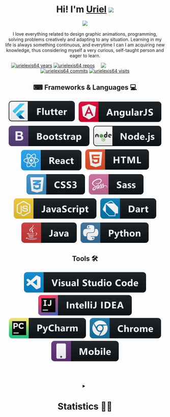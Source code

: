 <div align="center">
   <h1>Hi! I'm <a href="https://urielexis64.github.io/modern-portfolio/">Uriel</a> <img src="https://media.giphy.com/media/hvRJCLFzcasrR4ia7z/giphy.gif" width="25px"> </h1>
   <img src="https://pronoun.cyou/x/y?subject=He&object=Him&height=20"> 
</div>

<p align="center" >
  I love everything related to design graphic animations, programming, solving problems creatively and adapting to any situation. Learning in my life is always something continuous, and everytime I can I am acquiring new knowledge, thus considering myself a very curious, self-taught person and eager to learn.
</p>

<img align='right' width="40%" src="https://github.com/Rishit-dagli/Rishit-dagli/raw/master/images/octocat-anime.gif"/>

<p align="center">
   <a href="https://badges.pufler.dev/years/urielexis64"> <img alt="urielexis64 years" src="https://badges.pufler.dev/years/urielexis64"></a>
   <a href="https://badges.pufler.dev/repos/urielexis64"> <img alt="urielexis64 repos" src="https://badges.pufler.dev/repos/urielexis64"></a>
   <a href="https://badges.pufler.dev/commits/monthly/urielexis64"> <img alt="urielexis64 commits" src="https://badges.pufler.dev/commits/monthly/urielexis64"></a>
   <a href="https://badges.pufler.dev/visits/urielexis64/urielexis64"> <img alt="urielexis64 visits" src="https://badges.pufler.dev/visits/urielexis64/urielexis64"></a>
</p>
 
  <h2 align="center">⌨ Frameworks & Languages 💻</h2>
  <p align="center">
    <img src="https://github.com/MikeCodesDotNET/ColoredBadges/blob/master/svg/dev/frameworks/flutter.svg" alt="flutter" style="vertical-align:top; margin:4px">
    <img src="https://github.com/MikeCodesDotNET/ColoredBadges/blob/master/svg/dev/frameworks/angular.svg" alt="angular" style="vertical-align:top; margin:6px 4px">
    <img src="https://github.com/MikeCodesDotNET/ColoredBadges/blob/master/svg/dev/frameworks/bootstrap.svg" alt="bootstrap" style="vertical-align:top; margin:6px 4px">
    <img src="https://github.com/MikeCodesDotNET/ColoredBadges/blob/master/svg/dev/frameworks/nodejs.svg" alt="nodejs" style="vertical-align:top; margin:6px 4px">
    <img src="https://github.com/MikeCodesDotNET/ColoredBadges/blob/master/svg/dev/frameworks/react.svg" alt="react" style="vertical-align:top; margin:6px 4px">
    <img src="https://github.com/MikeCodesDotNET/ColoredBadges/blob/master/svg/dev/languages/html.svg" alt="html" style="vertical-align:top; margin:4px">
    <img src="https://github.com/MikeCodesDotNET/ColoredBadges/blob/master/svg/dev/languages/css3.svg" alt="css3" style="vertical-align:top; margin:6px 4px">
    <img src="https://github.com/MikeCodesDotNET/ColoredBadges/blob/master/svg/dev/languages/sass.svg" alt="sass" style="vertical-align:top; margin:6px 4px">
    <img src="https://github.com/MikeCodesDotNET/ColoredBadges/blob/master/svg/dev/languages/js.svg" alt="js" style="vertical-align:top; margin:6px 4px">
    <img src="https://github.com/MikeCodesDotNET/ColoredBadges/blob/master/svg/dev/languages/dart.svg" alt="dart" style="vertical-align:top; margin:6px 4px">
    <img src="https://github.com/MikeCodesDotNET/ColoredBadges/blob/master/svg/dev/languages/java.svg" alt="java" style="vertical-align:top; margin:6px 4px">
    <img src="https://github.com/MikeCodesDotNET/ColoredBadges/blob/master/svg/dev/languages/python.svg" alt="python" style="vertical-align:top; margin:6px 4px">
  </p>
    <h2 align="center">Tools 🛠</h2>
  <p align="center">
   <img src="https://github.com/MikeCodesDotNET/ColoredBadges/blob/master/svg/dev/tools/visualstudio_code.svg" alt="visualstudio_code" style="vertical-align:top; margin:4px">
    <img src="https://github.com/MikeCodesDotNET/ColoredBadges/blob/master/svg/dev/tools/jetbrains_intellij.svg" alt="jetbrains_intellij" style="vertical-align:top; margin:4px">
   <img src="https://github.com/MikeCodesDotNET/ColoredBadges/blob/master/svg/dev/tools/jetbrains_pycharm.svg" alt="jetbrains_pycharm" style="vertical-align:top; margin:4px">
  <img src="https://github.com/MikeCodesDotNET/ColoredBadges/blob/master/svg/dev/misc/chrome.svg" alt="chrome" style="vertical-align:top; margin:4px">
  <img src="https://github.com/MikeCodesDotNET/ColoredBadges/blob/master/svg/dev/misc/mobile.svg" alt="mobile" style="vertical-align:top; margin:4px">
  </p>
  
  <br>
  <br>
  <br>

<details align='center'>
  <summary>
    <h1>Statistics 👩‍💻</h1>
  </summary>
  <div height="10%">&nbsp</div>

  <div align="center">
    <img width="50%" src="https://github-readme-stats.vercel.app/api?username=urielexis64&count_private=true&theme=dark&show_icons=true"/>
    <img width="42%" src="https://github-readme-stats.vercel.app/api/top-langs/?username=urielexis64&langs_count=6&layout=compact&theme=dark"/>
    <img width="85%" src="https://activity-graph.herokuapp.com/graph?username=urielexis64&theme=xcode"/>
  </div>



  <div align="center">
    <img width="50%" src="https://github-readme-stats.vercel.app/api/wakatime?username=urielexis64&theme=dark"/>
    <img width="20%" src="https://spotify-github-profile.vercel.app/api/view?uid=silaspalabras&cover_image=true&theme=default"/>
  </div>
</details>
